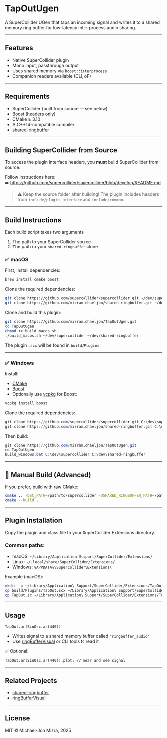# TapOutUgen

A SuperCollider UGen that taps an incoming signal and writes it to a shared memory ring buffer for low-latency inter-process audio sharing.

---

## Features

- Native SuperCollider plugin
- Mono input, passthrough output
- Uses shared memory via `boost::interprocess`
- Companion readers available (CLI, oF)

---

## Requirements

- SuperCollider (built from source — see below)
- Boost (headers only)
- CMake ≥ 3.10
- A C++14-compatible compiler
- [shared-ringbuffer](https://github.com/mizramichaeljon/shared-ringbuffer)

---

## Building SuperCollider from Source

To access the plugin interface headers, you **must** build SuperCollider from source.

Follow instructions here:  
➡️ https://github.com/supercollider/supercollider/blob/develop/README.md

> ⚠️ Keep the source folder after building! The plugin includes headers from `include/plugin_interface` and `include/common`.

---

## Build Instructions

Each build script takes two arguments:
1. The path to your SuperCollider source
2. The path to your `shared-ringbuffer` clone

### ✅ macOS

First, install dependencies:

```bash
brew install cmake boost
```

Clone the required dependencies:

```bash
git clone https://github.com/supercollider/supercollider.git ~/dev/supercollider
git clone https://github.com/mizramichaeljon/shared-ringbuffer.git ~/dev/shared-ringbuffer
```

Clone and build this plugin:

```bash
git clone https://github.com/mizramichaeljon/TapOutUgen.git
cd TapOutUgen
chmod +x build_macos.sh
./build_macos.sh ~/dev/supercollider ~/dev/shared-ringbuffer
```

The plugin `.scx` will be found in `build/Plugins`.

---

### ✅ Windows

Install:

- [CMake](https://cmake.org/)
- [Boost](https://www.boost.org/)
- Optionally use [vcpkg](https://github.com/microsoft/vcpkg) for Boost:

```powershell
vcpkg install boost
```

Clone the required dependencies:

```powershell
git clone https://github.com/supercollider/supercollider.git C:\dev\supercollider
git clone https://github.com/mizramichaeljon/shared-ringbuffer.git C:\dev\shared-ringbuffer
```

Then build:

```powershell
git clone https://github.com/mizramichaeljon/TapOutUgen.git
cd TapOutUgen
build_windows.bat C:\dev\supercollider C:\dev\shared-ringbuffer
```

---

## 🔧 Manual Build (Advanced)

If you prefer, build with raw CMake:

```bash
cmake .. -DSC_PATH=/path/to/supercollider -DSHARED_RINGBUFFER_PATH=/path/to/shared-ringbuffer
cmake --build .
```

---

## Plugin Installation

Copy the plugin and class file to your SuperCollider Extensions directory.

### Common paths:

- macOS: `~/Library/Application Support/SuperCollider/Extensions/`
- Linux: `~/.local/share/SuperCollider/Extensions/`
- Windows: `%APPDATA%\SuperCollider\Extensions\`

Example (macOS):

```bash
mkdir -p ~/Library/Application\ Support/SuperCollider/Extensions/TapOutUgen
cp build/Plugins/TapOut.scx ~/Library/Application\ Support/SuperCollider/Extensions/TapOutUgen/
cp TapOut.sc ~/Library/Application\ Support/SuperCollider/Extensions/TapOutUgen/
```

---

## Usage

```supercollider
TapOut.ar(SinOsc.ar(440))
```

- Writes signal to a shared memory buffer called `"ringbuffer_audio"`
- Use [ringBufferVisual](https://github.com/mizramichaeljon/ringBufferVisual) or CLI tools to read it

✅ Optional:
```supercollider
TapOut.ar(SinOsc.ar(440)).plot; // hear and see signal
```

---

## Related Projects

- [shared-ringbuffer](https://github.com/mizramichaeljon/shared-ringbuffer)
- [ringBufferVisual](https://github.com/mizramichaeljon/ringBufferVisual)

---

## License

MIT © Michael-Jon Mizra, 2025
